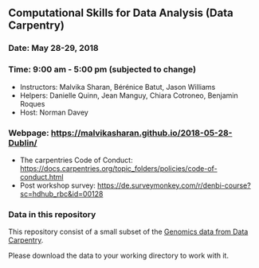 ## Computational Skills for Data Analysis (Data Carpentry)

### Date: May 28-29, 2018
### Time: 9:00 am - 5:00 pm (subjected to change)

- Instructors: Malvika Sharan, Bérénice Batut, Jason Williams
- Helpers: Danielle Quinn, Jean Manguy, Chiara Cotroneo, Benjamin Roques
- Host: Norman Davey

### Webpage: https://malvikasharan.github.io/2018-05-28-Dublin/

- The carpentries Code of Conduct:  https://docs.carpentries.org/topic_folders/policies/code-of-conduct.html
- Post workshop survey: https://de.surveymonkey.com/r/denbi-course?sc=hdhub_rbc&id=00128

### Data in this repository

This repository consist of a small subset of the [Genomics data from Data Carpentry](http://www.datacarpentry.org/lessons/#genomics-workshop). 

Please download the data to your working directory to work with it.

